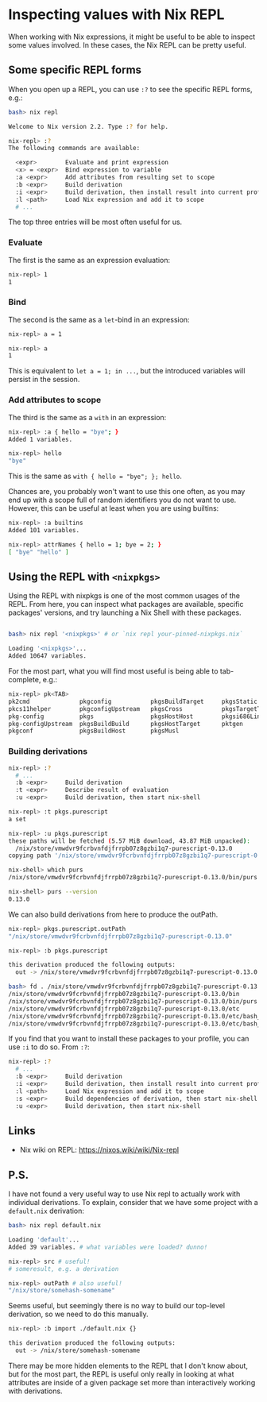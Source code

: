 # Inspecting values with Nix REPL

When working with Nix expressions, it might be useful to be able to inspect some values involved. In these cases, the Nix REPL can be pretty useful.

## Some specific REPL forms

When you open up a REPL, you can use `:?` to see the specific REPL forms, e.g.:

```bash
bash> nix repl

Welcome to Nix version 2.2. Type :? for help.

nix-repl> :?
The following commands are available:

  <expr>        Evaluate and print expression
  <x> = <expr>  Bind expression to variable
  :a <expr>     Add attributes from resulting set to scope
  :b <expr>     Build derivation
  :i <expr>     Build derivation, then install result into current profile
  :l <path>     Load Nix expression and add it to scope
  # ...
```

The top three entries will be most often useful for us.

### Evaluate

The first is the same as an expression evaluation:

```bash
nix-repl> 1
1
```

### Bind

The second is the same as a `let`-bind in an expression:

```bash
nix-repl> a = 1

nix-repl> a
1
```

This is equivalent to `let a = 1; in ...`, but the introduced variables will persist in the session.

### Add attributes to scope

The third is the same as a `with` in an expression:

```bash
nix-repl> :a { hello = "bye"; }
Added 1 variables.

nix-repl> hello
"bye"
```

This is the same as `with { hello = "bye"; }; hello`.

Chances are, you probably won't want to use this one often, as you may end up with a scope full of random identifiers you do not want to use. However, this can be useful at least when you are using builtins:

```bash
nix-repl> :a builtins
Added 101 variables.

nix-repl> attrNames { hello = 1; bye = 2; }
[ "bye" "hello" ]
```

## Using the REPL with `<nixpkgs>`

Using the REPL with nixpkgs is one of the most common usages of the REPL. From here, you can inspect what packages are available, specific packages' versions, and try launching a Nix Shell with these packages.

```bash

bash> nix repl '<nixpkgs>' # or `nix repl your-pinned-nixpkgs.nix`

Loading '<nixpkgs>'...
Added 10647 variables.
```

For the most part, what you will find most useful is being able to tab-complete, e.g.:

```bash
nix-repl> pk<TAB>
pk2cmd              pkgconfig           pkgsBuildTarget     pkgsStatic
pkcs11helper        pkgconfigUpstream   pkgsCross           pkgsTargetTarget
pkg-config          pkgs                pkgsHostHost        pkgsi686Linux
pkg-configUpstream  pkgsBuildBuild      pkgsHostTarget      pktgen
pkgconf             pkgsBuildHost       pkgsMusl
```

### Building derivations

```bash
nix-repl> :?
  # ...
  :b <expr>     Build derivation
  :t <expr>     Describe result of evaluation
  :u <expr>     Build derivation, then start nix-shell

nix-repl> :t pkgs.purescript
a set

nix-repl> :u pkgs.purescript
these paths will be fetched (5.57 MiB download, 43.87 MiB unpacked):
  /nix/store/vmwdvr9fcrbvnfdjfrrpb07z8gzbi1q7-purescript-0.13.0
copying path '/nix/store/vmwdvr9fcrbvnfdjfrrpb07z8gzbi1q7-purescript-0.13.0' from 'https://cache.nixos.org'...

nix-shell> which purs
/nix/store/vmwdvr9fcrbvnfdjfrrpb07z8gzbi1q7-purescript-0.13.0/bin/purs

nix-shell> purs --version
0.13.0
```

We can also build derivations from here to produce the outPath.

```bash
nix-repl> pkgs.purescript.outPath
"/nix/store/vmwdvr9fcrbvnfdjfrrpb07z8gzbi1q7-purescript-0.13.0"

nix-repl> :b pkgs.purescript

this derivation produced the following outputs:
  out -> /nix/store/vmwdvr9fcrbvnfdjfrrpb07z8gzbi1q7-purescript-0.13.0

bash> fd . /nix/store/vmwdvr9fcrbvnfdjfrrpb07z8gzbi1q7-purescript-0.13.0
/nix/store/vmwdvr9fcrbvnfdjfrrpb07z8gzbi1q7-purescript-0.13.0/bin
/nix/store/vmwdvr9fcrbvnfdjfrrpb07z8gzbi1q7-purescript-0.13.0/bin/purs
/nix/store/vmwdvr9fcrbvnfdjfrrpb07z8gzbi1q7-purescript-0.13.0/etc
/nix/store/vmwdvr9fcrbvnfdjfrrpb07z8gzbi1q7-purescript-0.13.0/etc/bash_completion.d
/nix/store/vmwdvr9fcrbvnfdjfrrpb07z8gzbi1q7-purescript-0.13.0/etc/bash_completion.d/purs-completion.bash
```

If you find that you want to install these packages to your profile, you can use `:i` to do so. From `:?`:

```bash
nix-repl> :?
  # ...
  :b <expr>     Build derivation
  :i <expr>     Build derivation, then install result into current profile
  :l <path>     Load Nix expression and add it to scope
  :s <expr>     Build dependencies of derivation, then start nix-shell
  :u <expr>     Build derivation, then start nix-shell
```

## Links

* Nix wiki on REPL: <https://nixos.wiki/wiki/Nix-repl>

## P.S.

I have not found a very useful way to use Nix repl to actually work with individual derivations. To explain, consider that we have some project with a `default.nix` derivation:

```bash
bash> nix repl default.nix

Loading 'default'...
Added 39 variables. # what variables were loaded? dunno!

nix-repl> src # useful!
# someresult, e.g. a derivation

nix-repl> outPath # also useful!
"/nix/store/somehash-somename"
```

Seems useful, but seemingly there is no way to build our top-level derivation, so we need to do this manually.

```bash
nix-repl> :b import ./default.nix {}

this derivation produced the following outputs:
  out -> /nix/store/somehash-somename
```

There may be more hidden elements to the REPL that I don't know about, but for the most part, the REPL is useful only really in looking at what attributes are inside of a given package set more than interactively working with derivations.